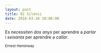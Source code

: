 ```yaml
---
layout: post
title: 02 Silenci
date: 2016-03-26 10:00:00
---
```


Es necessiten *dos anys* per aprendre a *parlar*<br />
i *seixanta* per aprendre a *callar*.

<small>Ernest Heminway</small>
